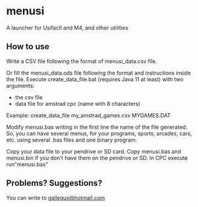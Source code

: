 # menusi
A launcher for UsifacII and M4, and other utilities

## How to use
Write a CSV file following the format of menusi_data.csv file.

Or fill the menusi_data.ods file following the format and instructions inside the file.
Execute create_data_file.bat (requires Java 11 at least) with two arguments:
- the csv file
- data file for amstrad cpc (name with 8 characters)

Example:
create_data_file my_amstrad_games.csv MYGAMES.DAT

Modify menusi.bas writing in the first line the name of the file generated.
So, you can have several menus, for your programs, sports, arcades, cars, etc. using several .bas files and one binary program.

Copy your data file to your pendrive or SD card. Copy menusi.bas and menusi.bin if you don't have them on the pendrive or SD.
In CPC execute run"menusi.bas"

## Problems?  Suggestions?
You can write to gallegux@hotmail.com
